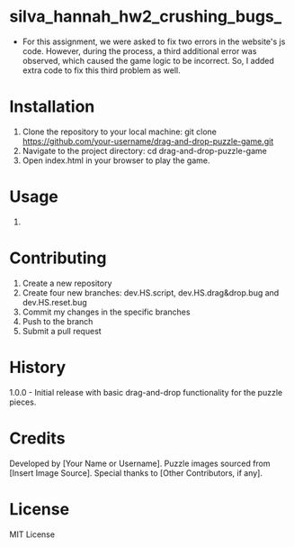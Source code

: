 # silva_hannah_hw2_crushing_bugs_

- For this assignment, we were asked to fix two errors in the website's js code. However, during the process, a third additional error was observed, which caused the game logic to be incorrect. So, I added extra code to fix this third problem as well.

# Installation

1. Clone the repository to your local machine: 
git clone https://github.com/your-username/drag-and-drop-puzzle-game.git
2. Navigate to the project directory:
cd drag-and-drop-puzzle-game
3. Open index.html in your browser to play the game.

# Usage

1. 

# Contributing
1. Create a new repository
2. Create four new branches: dev.HS.script, dev.HS.drag&drop.bug and dev.HS.reset.bug
3. Commit my changes in the specific branches
4. Push to the branch
5. Submit a pull request 

# History
1.0.0 - Initial release with basic drag-and-drop functionality for the puzzle pieces.

# Credits
Developed by [Your Name or Username].
Puzzle images sourced from [Insert Image Source].
Special thanks to [Other Contributors, if any].

# License
MIT License 




